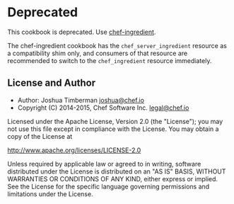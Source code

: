 # Deprecated

This cookbook is deprecated. Use [chef-ingredient](https://supermarket.chef.io/cookbooks/chef-ingredient).

The chef-ingredient cookbook has the `chef_server_ingredient` resource as a compatibility shim only, and consumers of that resource are recommended to switch to the `chef_ingredient` resource immediately.

License and Author
------------------
- Author: Joshua Timberman <joshua@chef.io>
- Copyright (C) 2014-2015, Chef Software Inc. <legal@chef.io>

Licensed under the Apache License, Version 2.0 (the "License");
you may not use this file except in compliance with the License.
You may obtain a copy of the License at

http://www.apache.org/licenses/LICENSE-2.0

Unless required by applicable law or agreed to in writing, software
distributed under the License is distributed on an "AS IS" BASIS,
WITHOUT WARRANTIES OR CONDITIONS OF ANY KIND, either express or implied.
See the License for the specific language governing permissions and
limitations under the License.
